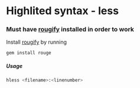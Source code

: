 # Highlited syntax - less
### Must have [rougify](https://github.com/jneen/rouge) installed in order to work
Install [rougify](https://github.com/jneen/rouge) by running 
```
gem install rouge
```

##### Usage
```bash
hless <filename>:<linenumber> 
```